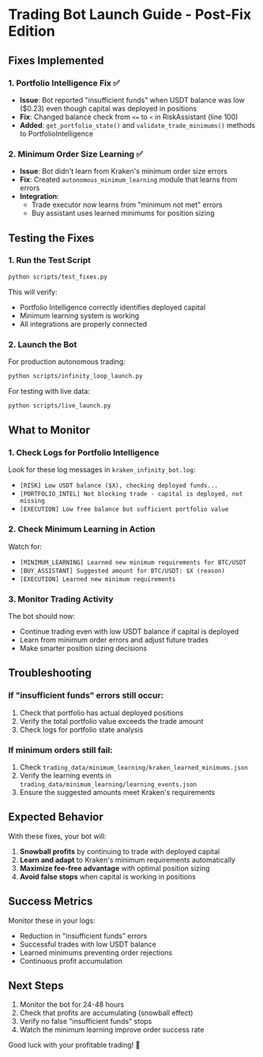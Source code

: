 # Trading Bot Launch Guide - Post-Fix Edition

## Fixes Implemented

### 1. Portfolio Intelligence Fix ✅
- **Issue**: Bot reported "insufficient funds" when USDT balance was low ($0.23) even though capital was deployed in positions
- **Fix**: Changed balance check from `<=` to `<` in RiskAssistant (line 100)
- **Added**: `get_portfolio_state()` and `validate_trade_minimums()` methods to PortfolioIntelligence

### 2. Minimum Order Size Learning ✅
- **Issue**: Bot didn't learn from Kraken's minimum order size errors
- **Fix**: Created `autonomous_minimum_learning` module that learns from errors
- **Integration**: 
  - Trade executor now learns from "minimum not met" errors
  - Buy assistant uses learned minimums for position sizing

## Testing the Fixes

### 1. Run the Test Script
```bash
python scripts/test_fixes.py
```

This will verify:
- Portfolio Intelligence correctly identifies deployed capital
- Minimum learning system is working
- All integrations are properly connected

### 2. Launch the Bot

For production autonomous trading:
```bash
python scripts/infinity_loop_launch.py
```

For testing with live data:
```bash
python scripts/live_launch.py
```

## What to Monitor

### 1. Check Logs for Portfolio Intelligence
Look for these log messages in `kraken_infinity_bot.log`:
- `[RISK] Low USDT balance ($X), checking deployed funds...`
- `[PORTFOLIO_INTEL] Not blocking trade - capital is deployed, not missing`
- `[EXECUTION] Low free balance but sufficient portfolio value`

### 2. Check Minimum Learning in Action
Watch for:
- `[MINIMUM_LEARNING] Learned new minimum requirements for BTC/USDT`
- `[BUY_ASSISTANT] Suggested amount for BTC/USDT: $X (reason)`
- `[EXECUTION] Learned new minimum requirements`

### 3. Monitor Trading Activity
The bot should now:
- Continue trading even with low USDT balance if capital is deployed
- Learn from minimum order errors and adjust future trades
- Make smarter position sizing decisions

## Troubleshooting

### If "insufficient funds" errors still occur:
1. Check that portfolio has actual deployed positions
2. Verify the total portfolio value exceeds the trade amount
3. Check logs for portfolio state analysis

### If minimum orders still fail:
1. Check `trading_data/minimum_learning/kraken_learned_minimums.json`
2. Verify the learning events in `trading_data/minimum_learning/learning_events.json`
3. Ensure the suggested amounts meet Kraken's requirements

## Expected Behavior

With these fixes, your bot will:
1. **Snowball profits** by continuing to trade with deployed capital
2. **Learn and adapt** to Kraken's minimum requirements automatically
3. **Maximize fee-free advantage** with optimal position sizing
4. **Avoid false stops** when capital is working in positions

## Success Metrics

Monitor these in your logs:
- Reduction in "insufficient funds" errors
- Successful trades with low USDT balance
- Learned minimums preventing order rejections
- Continuous profit accumulation

## Next Steps

1. Monitor the bot for 24-48 hours
2. Check that profits are accumulating (snowball effect)
3. Verify no false "insufficient funds" stops
4. Watch the minimum learning improve order success rate

Good luck with your profitable trading! 🚀